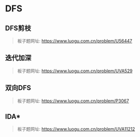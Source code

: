 # DFS

## DFS剪枝

> 板子题网址: https://www.luogu.com.cn/problem/U56447

## 迭代加深

> 板子题网址: https://www.luogu.com.cn/problem/UVA529

## 双向DFS

> 板子题网址: https://www.luogu.com.cn/problem/P3067

## IDA*

> 板子题网址: https://www.luogu.com.cn/problem/UVA11212
